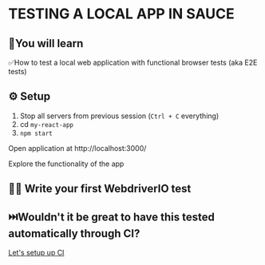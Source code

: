 # TESTING A LOCAL APP IN SAUCE

## 🧠You will learn

✅How to test a local web application with functional browser tests (aka E2E tests)

## ⚙️ Setup

1. Stop all servers from previous session (`Ctrl + C` everything)
2. cd `my-react-app`
3. `npm start`

Open application at http://localhost:3000/

Explore the functionality of the app

## 🏋️‍♀️ Write your first WebdriverIO test

## ⏭️Wouldn't it be great to have this tested automatically through CI?

[Let's setup up CI](./CICD.md)
